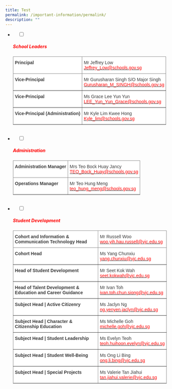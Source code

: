 ```yaml
---
title: Test
permalink: /important-information/permalink/
description: ""
---
```

<ul class="jekyllcodex_accordion">
<li>
    <input type="checkbox" id="accordion1">
    <label for="accordion1"><h5 style="color:red">School Leaders</h5></label>
	<div>
		<p></p>
		
<style type="text/css">
.tg  {border-collapse:collapse;border-spacing:0;}
.tg td{border-color:black;border-style:solid;border-width:1px;font-family:Arial, sans-serif;font-size:14px;
  overflow:hidden;padding:10px 5px;word-break:normal;}
.tg th{border-color:black;border-style:solid;border-width:1px;font-family:Arial, sans-serif;font-size:14px;
  font-weight:normal;overflow:hidden;padding:10px 5px;word-break:normal;}
.tg .tg-efrg{background-color:#FFF;border-color:inherit;color:#3A3A3A;font-weight:bold;text-align:left;vertical-align:top}
.tg .tg-11zx{background-color:#FFF;border-color:inherit;color:#3A3A3A;text-align:left;vertical-align:top}
</style>
<table class="tg">
<thead>
  <tr>
    <th class="tg-efrg"><span style="font-weight:700;font-style:inherit">Principal</span></th>
    <th class="tg-11zx"><span style="font-weight:inherit;font-style:inherit">Mr Jeffrey Low</span><br><a href="mailto:Jeffrey_Low@schools.gov.sg"><span style="font-weight:inherit;font-style:inherit;text-decoration:none;color:#FF0202;background-color:transparent">Jeffrey_Low@schools.gov.sg</span></a></th>
  </tr>
</thead>
<tbody>
  <tr>
    <td class="tg-efrg"><span style="font-weight:700;font-style:inherit">Vice-Principal</span></td>
    <td class="tg-11zx"><span style="font-weight:inherit;font-style:inherit">Mr Gurusharan Singh S/O Major Singh</span><br><a href="mailto:Gurusharan_M_SINGH@schools.gov.sg"><span style="font-weight:inherit;font-style:inherit;text-decoration:none;color:#FF0202;background-color:transparent">Gurusharan_M_SINGH@schools.gov.sg</span></a></td>
  </tr>
  <tr>
    <td class="tg-efrg"><span style="font-weight:700;font-style:inherit">Vice-Principal</span></td>
    <td class="tg-11zx"><span style="font-weight:inherit;font-style:inherit">Ms Grace Lee Yun Yun</span><br><a href="mailto:LEE_Yun_Yun_Grace@schools.gov.sg"><span style="font-weight:inherit;font-style:inherit;text-decoration:none;color:#FF0202;background-color:transparent">LEE_Yun_Yun_Grace@schools.gov.sg</span></a></td>
  </tr>
  <tr>
    <td class="tg-efrg"><span style="font-weight:700;font-style:inherit">Vice-Principal (Administration)</span></td>
    <td class="tg-11zx"><span style="font-weight:inherit;font-style:inherit">Mr Kyle Lim Kwee Hong</span><br><a href="mailto:kyle_lim@schools.gov.sg"><span style="font-weight:inherit;font-style:inherit;text-decoration:none;color:#FF0202;background-color:transparent">Kyle_lim@schools.gov.sg</span></a></td>
  </tr>
</tbody>
</table>
	</div>
	</li>
<br>
<li>
    <input type="checkbox" id="accordion2">
    <label for="accordion2"><h5 style="color:red">Administration</h5></label>
	<div>
		<p></p>
		<style type="text/css">
.tg  {border-collapse:collapse;border-spacing:0;}
.tg td{border-color:black;border-style:solid;border-width:1px;font-family:Arial, sans-serif;font-size:14px;
  overflow:hidden;padding:10px 5px;word-break:normal;}
.tg th{border-color:black;border-style:solid;border-width:1px;font-family:Arial, sans-serif;font-size:14px;
  font-weight:normal;overflow:hidden;padding:10px 5px;word-break:normal;}
.tg .tg-efrg{background-color:#FFF;border-color:inherit;color:#3A3A3A;font-weight:bold;text-align:left;vertical-align:top}
.tg .tg-11zx{background-color:#FFF;border-color:inherit;color:#3A3A3A;text-align:left;vertical-align:top}
</style>
<table class="tg">
<thead>
  <tr>
    <th class="tg-efrg"><span style="font-weight:700;font-style:inherit">Administration Manager</span></th>
    <th class="tg-11zx"><span style="font-weight:inherit;font-style:inherit">Mrs Teo Bock Huay Jancy</span><br><a href="mailto:TEO_Bock_Huay@schools.gov.sg"><span style="font-weight:inherit;font-style:inherit;text-decoration:none;color:#FF0202;background-color:transparent">TEO_Bock_Huay@schools.gov.sg</span></a></th>
  </tr>
</thead>
<tbody>
  <tr>
    <td class="tg-efrg"><span style="font-weight:700;font-style:inherit">Operations Manager</span></td>
    <td class="tg-11zx"><span style="font-weight:inherit;font-style:inherit">Mr Teo Hung Meng</span><br><a href="mailto:teo_hung_meng@schools.gov.sg"><span style="font-weight:inherit;font-style:inherit;text-decoration:none;color:#FF0202;background-color:transparent">teo_hung_meng@schools.gov.sg</span></a></td>
  </tr>
</tbody>
</table>
		</div>
	</li>
	<br>
	<li>
    <input type="checkbox" id="accordion3">
    <label for="accordion3"><h5 style="color:red">Student Development</h5></label>
	<div>
		<p></p>
<style type="text/css">
.tg  {border-collapse:collapse;border-spacing:0;}
.tg td{border-color:black;border-style:solid;border-width:1px;font-family:Arial, sans-serif;font-size:14px;
  overflow:hidden;padding:10px 5px;word-break:normal;}
.tg th{border-color:black;border-style:solid;border-width:1px;font-family:Arial, sans-serif;font-size:14px;
  font-weight:normal;overflow:hidden;padding:10px 5px;word-break:normal;}
.tg .tg-efrg{background-color:#FFF;border-color:inherit;color:#3A3A3A;font-weight:bold;text-align:left;vertical-align:top}
.tg .tg-11zx{background-color:#FFF;border-color:inherit;color:#3A3A3A;text-align:left;vertical-align:top}
</style>
<table class="tg">
<thead>
  <tr>
    <th class="tg-efrg"><span style="font-weight:700;font-style:inherit">Cohort and Information &amp; Communication Technology Head </span></th>
    <th class="tg-11zx"><span style="font-weight:inherit;font-style:inherit">Mr Russell Woo</span><br><a href="mailto:woo.yih.hau.russell@vjc.edu.sg"><span style="font-weight:inherit;font-style:inherit;text-decoration:none;color:#FF0202;background-color:transparent">woo.yih.hau.russell@vjc.edu.sg</span></a></th>
  </tr>
</thead>
<tbody>
  <tr>
    <td class="tg-efrg"><span style="font-weight:700;font-style:inherit">Cohort Head</span></td>
    <td class="tg-11zx"><span style="font-weight:inherit;font-style:inherit">Ms Yang Chunxiu</span><br><a href="mailto:yang.chunxiu@vjc.edu.sg"><span style="font-weight:inherit;font-style:inherit;text-decoration:none;color:#FF0202;background-color:transparent">yang.chunxiu@vjc.edu.sg</span></a></td>
  </tr>
  <tr>
    <td class="tg-efrg"><span style="font-weight:700;font-style:inherit">Head of Student Development</span></td>
    <td class="tg-11zx"><span style="font-weight:inherit;font-style:inherit">Mr Seet Kok Wah</span><br><a href="mailto:seet.kokwah@vjc.edu.sg"><span style="font-weight:inherit;font-style:inherit;text-decoration:none;color:#FF0202;background-color:transparent">seet.kokwah@vjc.edu.sg</span></a></td>
  </tr>
  <tr>
    <td class="tg-efrg"><span style="font-weight:700;font-style:inherit">Head of Talent Development &amp; Education and Career Guidance</span></td>
    <td class="tg-11zx"><span style="font-weight:inherit;font-style:inherit">Mr Ivan Toh</span><br><a href="mailto:yuen.lilin.sharalee@vjc.edu.sg"><span style="font-weight:inherit;font-style:inherit;text-decoration:none;color:#FF0202;background-color:transparent">ivan.toh.chun.siong@vjc.edu.sg</span></a></td>
  </tr>
  <tr>
    <td class="tg-efrg"><span style="font-weight:700;font-style:inherit">Subject Head | Active Citizenry</span></td>
    <td class="tg-11zx"><span style="font-weight:inherit;font-style:inherit">Ms Jaclyn Ng</span><br><a href="mailto:ng.yenyen.jaclyn@vjc.edu.sg"><span style="font-weight:inherit;font-style:inherit;text-decoration:none;color:#FF0202;background-color:transparent">ng.yenyen.jaclyn@vjc.edu.sg</span></a></td>
  </tr>
  <tr>
    <td class="tg-efrg"><span style="font-weight:700;font-style:inherit">Subject Head | Character &amp; Citizenship Education</span></td>
    <td class="tg-11zx"><span style="font-weight:inherit;font-style:inherit">Ms Michelle Goh</span><br><a href="mailto:michelle.goh@vjc.edu.sg"><span style="font-weight:inherit;font-style:inherit;text-decoration:none;color:#FF0202;background-color:transparent">michelle.goh@vjc.edu.sg</span></a></td>
  </tr>
  <tr>
    <td class="tg-efrg"><span style="font-weight:700;font-style:inherit">Subject Head | Student Leadership</span></td>
    <td class="tg-11zx"><span style="font-weight:inherit;font-style:inherit">Ms Evelyn Teoh</span><br><a href="mailto:teoh.huihoon.evelyn@vjc.edu.sg"><span style="font-weight:inherit;font-style:inherit;text-decoration:none;color:#FF0202;background-color:transparent">teoh.huihoon.evelyn@vjc.edu.sg</span></a></td>
  </tr>
  <tr>
    <td class="tg-efrg"><span style="font-weight:700;font-style:inherit">Subject Head | Student Well-Being</span></td>
    <td class="tg-11zx"><span style="font-weight:inherit;font-style:inherit">Ms Ong Li Bing</span><br><a href="mailto:ong.li.bing@vjc.edu.sg"><span style="font-weight:inherit;font-style:inherit;text-decoration:none;color:#FF0202;background-color:transparent">ong.li.bing@vjc.edu.sg</span></a></td>
  </tr>
  <tr>
    <td class="tg-efrg"><span style="font-weight:700;font-style:inherit">Subject Head | Special Projects</span></td>
    <td class="tg-11zx"><span style="font-weight:inherit;font-style:inherit">Ms Valerie Tan Jiahui</span><br><a href="mailto:tan.jiahui.valerie@vjc.edu.sg"><span style="font-weight:inherit;font-style:inherit;text-decoration:none;color:#FF0202;background-color:transparent">tan.jiahui.valerie@vjc.edu.sg</span></a></td>
  </tr>
</tbody>
</table>
		</div>
	</li>